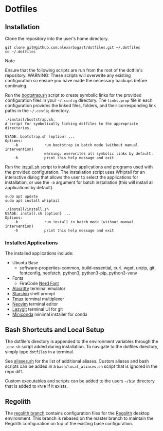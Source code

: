 # Dotfiles

## Installation

Clone the repository into the user's home directory.

```shell
git clone git@github.com:alexarbogast/dotfiles.git ~/.dotfiles
cd ~/.dotfiles
```

> [!NOTE]
> Ensure that the following scripts are run from the root of the dotfile's
> repository. WARNING: These scripts will overwrite any existing configuration
> so ensure you have made the necessary backups before continuing.

Run the [bootstrap.sh](./install/bootstrap.sh) script to create symbolic links
for the provided configuration files in your `~/.config` directory. The
`links.prop` file in each configuration provides the linked files, folders, and
their corresponding link paths in the `~/.config` directory.

```
./install/bootstrap.sh:
A script for symbolically linking dotfiles to the appropriate directories.

USAGE: bootstrap.sh [option] ...
Options:
    -b            run bootstrap in batch mode (without manual intervention)
                  warning: overwrites all symbolic links by default.
    -h            print this help message and exit
```

Run the [install.sh](./install/install.sh) script to install the applications
and programs used with the provided configuration. The installation script uses
Whiptail for an interactive dialog that allows the user to select the
applications for installation, or use the `-b` argument for batch installation
(this will install all applications by default).

```shell
sudo apt update
sudo apt install whiptail
```

```
./install/install.sh
USAGE: install.sh [option] ...
Options:
    -b            run install in batch mode (without manual intervention)
    -h            print this help message and exit
```

### Installed Applications

The installed applications include:

- Ubuntu Base
  - software-properties-common, build-essential, curl, wget, unzip, git,
  fontconfig, neofetch, python3, python3-pip, python3-venv
- Fonts
  - FiraCode [Nerd Font](https://github.com/ryanoasis/nerd-fonts)
- [Alacritty](https://alacritty.org/) terminal emulator
- [Starship](https://starship.rs/) shell prompt
- [Tmux](https://github.com/tmux/tmux/wiki) terminal multiplexer
- [Neovim](https://neovim.io/) terminal editor
- [Lazygit](https://github.com/jesseduffield/lazygit) terminal UI for git
- [Miniconda](https://docs.anaconda.com/miniconda/) minimal installer for conda

## Bash Shortcuts and Local Setup

The dotfile's directory is appended to the environment variables through the
`.env.sh` script added during installation. To navigate to the dotfiles
directory, simply type `dotfiles` in a terminal.

See [aliases.sh](./bash/aliases.sh) for the list of additional aliases. Custom
aliases and bash scripts can be added in a `bash/local_aliases.sh` script that
is ignored in the repo diff.

Custom executables and scripts can be added to the users `~/bin` directory that
is added to `PATH` if it exists.

## Regolith

The [regolith branch](https://github.com/alexarbogast/dotfiles/tree/regolith)
contains configuration files for the [Regolith](https://regolith-desktop.com/)
desktop environment. This branch is rebased on the master branch to maintain the
Regolith configuration on top of the existing base configuration.
